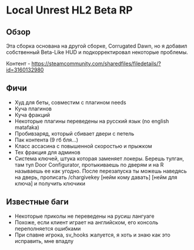 # Local Unrest HL2 Beta RP
 


## Обзор

Эта сборка основана на другой сборке, Corrugated Dawn, но я добавил собственный Beta-Like HUD и подкорректировал некоторые проблемы.


Контент - https://steamcommunity.com/sharedfiles/filedetails/?id=3160132980
## Фичи

- Худ для беты, совместим с плагином needs
- Куча плагинов
- Куча фракций
- Некоторые плагины переведены на русский язык (no english matafaka)
- Пробивзаряд, который сбивает двери с петель
- Пак контента (9 гб бля...)
- Класс ассасина с повышенной скоростью и прыжком
- Тех фракция для админов
- Система ключей, штука которая заменяет локеры. Берешь тулган, там тул Door Configurator, протыкиваешь по дверям и на R называешь ее как угодно. После перезапуска ты можешь наведясь на дверь, прописать /chargivekey [нейм кому давать] [нейм для ключа] и получить ключики

## Известные баги

- Некоторые приколы не переведены на русиш лангуаге
- Похоже, если клиент играет на английском, его консоль переполняется ошибками
- При спавне игрока, sv_hooks жалуется, я хоть и знаю как это исправить, мне впадлу

